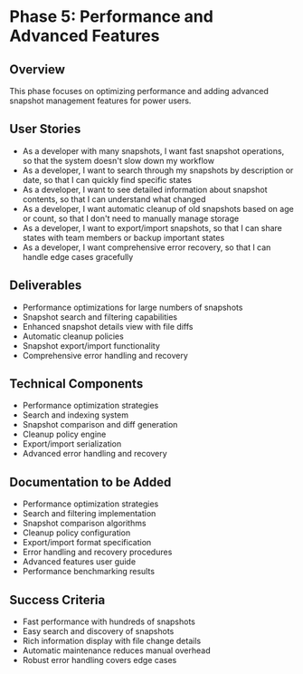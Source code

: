 # Phase 5: Performance and Advanced Features

## Overview

This phase focuses on optimizing performance and adding advanced snapshot management features for power users.

## User Stories

- As a developer with many snapshots, I want fast snapshot operations, so that the system doesn't slow down my workflow
- As a developer, I want to search through my snapshots by description or date, so that I can quickly find specific states
- As a developer, I want to see detailed information about snapshot contents, so that I can understand what changed
- As a developer, I want automatic cleanup of old snapshots based on age or count, so that I don't need to manually manage storage
- As a developer, I want to export/import snapshots, so that I can share states with team members or backup important states
- As a developer, I want comprehensive error recovery, so that I can handle edge cases gracefully

## Deliverables

- Performance optimizations for large numbers of snapshots
- Snapshot search and filtering capabilities
- Enhanced snapshot details view with file diffs
- Automatic cleanup policies
- Snapshot export/import functionality
- Comprehensive error handling and recovery

## Technical Components

- Performance optimization strategies
- Search and indexing system
- Snapshot comparison and diff generation
- Cleanup policy engine
- Export/import serialization
- Advanced error handling and recovery

## Documentation to be Added

- Performance optimization strategies
- Search and filtering implementation
- Snapshot comparison algorithms
- Cleanup policy configuration
- Export/import format specification
- Error handling and recovery procedures
- Advanced features user guide
- Performance benchmarking results

## Success Criteria

- Fast performance with hundreds of snapshots
- Easy search and discovery of snapshots
- Rich information display with file change details
- Automatic maintenance reduces manual overhead
- Robust error handling covers edge cases
